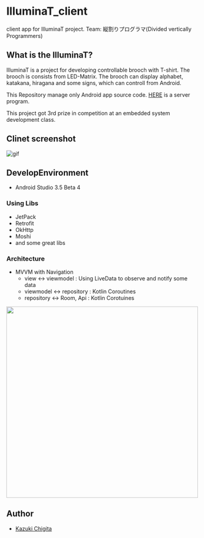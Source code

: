 # IlluminaT_client
client app for IlluminaT project. Team: 縦割りプログラマ(Divided vertically Programmers)

## What is the IlluminaT?

IlluminaT is a project for developing controllable brooch with T-shirt. The brooch is consists from LED-Matrix. The  brooch  can display alphabet, katakana, hiragana and some signs, which can controll from Android.

This Repository manage only Android app source code. [HERE](https://github.com/NTSC-J/IlluminaT_controller) is a server program.

This project got 3rd prize in competition at an embedded system development class.

## Clinet screenshot
![gif](https://user-images.githubusercontent.com/7840108/60085789-e8d84980-9774-11e9-81fd-7f06d4920b3d.gif)


## DevelopEnvironment
- Android Studio 3.5 Beta 4

### Using Libs
- JetPack
- Retrofit
- OkHttp
- Moshi
- and some great libs

### Architecture
- MVVM with Navigation
  - view <-> viewmodel : Using LiveData to observe and notify some data
  - viewmodel <-> repository : Kotlin Coroutines
  - repository <-> Room, Api : Kotlin Corotuines
<img src="https://user-images.githubusercontent.com/7840108/60501322-cacf9380-9cf6-11e9-8112-e1cc0aa22299.png" width=500 />  

## Author
- [Kazuki Chigita](https://github.com/chigichan24)
